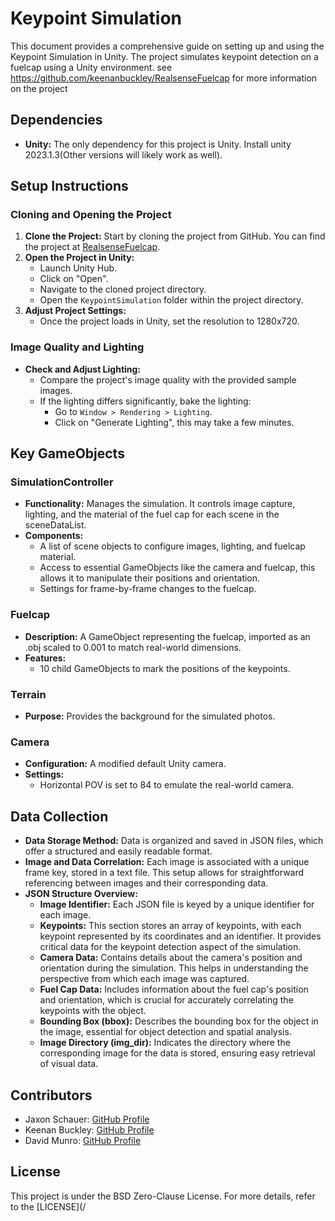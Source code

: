# Keypoint Simulation

This document provides a comprehensive guide on setting up and using the Keypoint Simulation in Unity. The project simulates keypoint detection on a fuelcap using a Unity environment. see https://github.com/keenanbuckley/RealsenseFuelcap for more information on the project

## Dependencies
- **Unity:** The only dependency for this project is Unity. Install unity 2023.1.3(Other versions will likely work as well).

## Setup Instructions

### Cloning and Opening the Project
1. **Clone the Project:** Start by cloning the project from GitHub. You can find the project at [RealsenseFuelcap](https://github.com/jschauer1/KeypointSimulation.git).
2. **Open the Project in Unity:**
    - Launch Unity Hub.
    - Click on "Open".
    - Navigate to the cloned project directory.
    - Open the `KeypointSimulation` folder within the project directory.
3. **Adjust Project Settings:**
    - Once the project loads in Unity, set the resolution to 1280x720.

### Image Quality and Lighting
- **Check and Adjust Lighting:**
    - Compare the project's image quality with the provided sample images.
    - If the lighting differs significantly, bake the lighting:
        - Go to `Window > Rendering > Lighting`.
        - Click on "Generate Lighting", this may take a few minutes.

## Key GameObjects

### SimulationController
- **Functionality:** Manages the simulation. It controls image capture, lighting, and the material of the fuel cap for each scene in the sceneDataList.
- **Components:**
    - A list of scene objects to configure images, lighting, and fuelcap material.
    - Access to essential GameObjects like the camera and fuelcap, this allows it to manipulate their positions and orientation.
    - Settings for frame-by-frame changes to the fuelcap.

### Fuelcap
- **Description:** A GameObject representing the fuelcap, imported as an .obj scaled to 0.001 to match real-world dimensions.
- **Features:** 
    - 10 child GameObjects to mark the positions of the keypoints.

### Terrain
- **Purpose:** Provides the background for the simulated photos.

### Camera
- **Configuration:** A modified default Unity camera.
- **Settings:** 
    - Horizontal POV is set to 84 to emulate the real-world camera.

## Data Collection

- **Data Storage Method:** Data is organized and saved in JSON files, which offer a structured and easily readable format.
- **Image and Data Correlation:** Each image is associated with a unique frame key, stored in a text file. This setup allows for straightforward referencing between images and their corresponding data.
- **JSON Structure Overview:**
  - **Image Identifier:** Each JSON file is keyed by a unique identifier for each image.
  - **Keypoints:** This section stores an array of keypoints, with each keypoint represented by its coordinates and an identifier. It provides critical data for the keypoint detection aspect of the simulation.
  - **Camera Data:** Contains details about the camera's position and orientation during the simulation. This helps in understanding the perspective from which each image was captured.
  - **Fuel Cap Data:** Includes information about the fuel cap's position and orientation, which is crucial for accurately correlating the keypoints with the object.
  - **Bounding Box (bbox):** Describes the bounding box for the object in the image, essential for object detection and spatial analysis.
  - **Image Directory (img_dir):** Indicates the directory where the corresponding image for the data is stored, ensuring easy retrieval of visual data.

## Contributors
- Jaxon Schauer: [GitHub Profile](https://github.com/jschauer1)
- Keenan Buckley: [GitHub Profile](https://github.com/keenanbuckley)
- David Munro: [GitHub Profile](https://github.com/damunro)

## License

This project is under the BSD Zero-Clause License. For more details, refer to the [LICENSE](/
